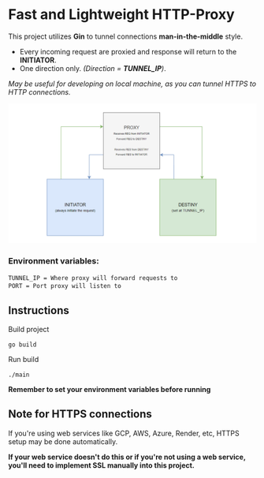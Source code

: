 # Fast and Lightweight HTTP-Proxy
This project utilizes **Gin** to tunnel connections **man-in-the-middle** style.

- Every incoming request are proxied and response will return to the **INITIATOR**.
- One direction only. *(Direction = **TUNNEL_IP**)*.

*May be useful for developing on local machine, as you can tunnel HTTPS to HTTP connections.*

<img src="https://github.com/pedrobartolini/golang_tunnel/blob/main/git/diagram.png">

### Environment variables:
```env
TUNNEL_IP = Where proxy will forward requests to
PORT = Port proxy will listen to
```

## Instructions
Build project
```batch
go build
```
Run build
```batch
./main
```
**Remember to set your environment variables before running**

## Note for HTTPS connections
If you're using web services like GCP, AWS, Azure, Render, etc, HTTPS setup may be done automatically.

**If your web service doesn't do this or if you're not using a web service, you'll need to implement SSL manually into this project.**
